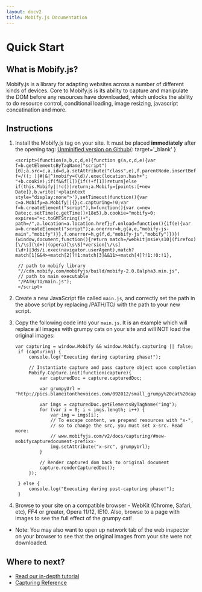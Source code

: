 ```yaml
---
layout: docv2
title: Mobify.js Documentation
---
```


# Quick Start

## What is Mobify.js?

Mobify.js is a library for adapting websites across a number of different kinds
of devices. Core to Mobify.js is its ability to capture and  manipulate the DOM
before any resources have downloaded, which unlocks the ability to do resource
control, conditional loading, image resizing, javascript  concatination and
more.


## Instructions

1. Install the Mobify.js tag on your site. It must be placed **immediately** after
   the opening <head> tag: [Unminified version on Github](https://github.com/mobify/mobifyjs/blob/v2.0/tag/bootstrap.html){: target='_blank' }

    <pre id="mobify-tag"><code class="javascript">&lt;script>(function(a,b,c,d,e){function g(a,c,d,e){var f=b.getElementsByTagName("script")[0];a.src=c,a.id=d,a.setAttribute("class",e),f.parentNode.insertBefore(a,f)}var f=/((; )|#|&|^)mobify=(\d)/.exec(location.hash+"; "+b.cookie);if(f&&f[1]){if(!+f[1])return}else if(this.Mobify||!c())return;a.Mobify={points:[+new Date]},b.write('&lt;plaintext style="display:none">'),setTimeout(function(){var c=a.Mobify=a.Mobify||{};c.capturing=!0;var f=b.createElement("script"),h=function(){var c=new Date;c.setTime(c.getTime()+18e5),b.cookie="mobify=0; expires="+c.toGMTString()+"; path=/",a.location=a.location.href};f.onload=function(){if(e){var a=b.createElement("script");a.onerror=h,g(a,e,"mobify-js-main","mobify")}},f.onerror=h,g(f,d,"mobify-js","mobify")})})(window,document,function(){return match=/webkit|msie\s10|(firefox)[\/\s](\d+)|(opera)[\s\S]*version[\/\s](\d+)|3ds/i.exec(navigator.userAgent),match?match[1]&&4>+match[2]?!1:match[3]&&11>+match[4]?!1:!0:!1},

    // path to mobify library
    "//cdn.mobify.com/mobifyjs/build/mobify-2.0.0alpha3.min.js",
    // path to main executable
    "/PATH/TO/main.js");
    &lt;/script></code></pre>

2. Create a new JavaScript file called `main.js`, and correctly
   set the path in the above script by replacing /PATH/TO/ with the
   path to your new script.

3. Copy the following code into your `main.js`. It is an example which will
   replace all images with grumpy cats on your site and will NOT load the
   original images:

    <pre><code class="javascript">var capturing = window.Mobify && window.Mobify.capturing || false;
    if (capturing) {
        console.log("Executing during capturing phase!");

        // Instantiate capture and pass capture object upon completion
        Mobify.Capture.init(function(capture){
            var capturedDoc = capture.capturedDoc;

            var grumpyUrl = "http://pics.blameitonthevoices.com/092012/small_grumpy%20cat%20caption.jpg";

            var imgs = capturedDoc.getElementsByTagName("img");
            for (var i = 0; i < imgs.length; i++) {
                var img = imgs[i];
                // To escape content, we prepend resources with "x-",
                // so to change the src, you must set x-src. Read more:
                // www.mobifyjs.com/v2/docs/capturing/#new-mobifycapturedocument-prefixx-
                img.setAttribute("x-src", grumpyUrl);
            }

            // Render captured dom back to original document
            capture.renderCapturedDoc();
        });

    } else {
        console.log("Executing during post-capturing phase!");
    }</code></pre>

4. Browse to your site on a compatible browser - WebKit (Chrome, Safari, etc),
  FF4 or greater, Opera 11/12, IE10. Also, browse to a page with images to see the
  full effect of the grumpy cat!

- Note: You may also want to open up network tab of the web inspector on your browser to see that
        the original images from your site were not downloaded.


## Where to next?

* [Read our in-depth tutorial](./tutorial/)
* [Capturing Reference](./capturing/)

